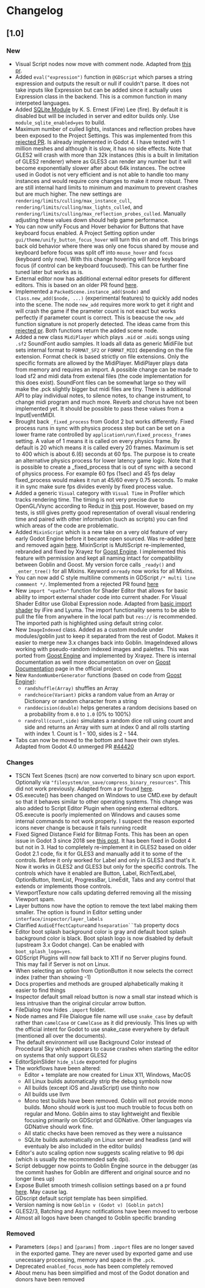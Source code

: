 # Changelog


## [1.0]

### New

- Visual Script nodes now move with comment node. Adapted from [this pr](https://github.com/godotengine/godot/pull/54970).
- Added `eval("expression")` function in `@GDScript` which parses a string expression and outputs the result or null if couldn't parse. It does not take inputs like Expression but can be added since it actually uses Expression class in the backend. This is a common function in many interpeted languages. 
- Added [SQLite Module](https://github.com/godot-extended-libraries/godot-sqlite/tree/3.2) by K. S. Ernest (iFire) Lee (fire). By default it is disabled but will be included in server and editor builds only. Use `module_sqlite_enabled=yes` to build.
- Maximum number of culled lights, instances and reflection probes have been exposed to the Project Settings. This was implemented from this [rejected PR](https://github.com/godotengine/godot/pull/35447). Is already implemented in Godot 4. I have tested with 1 million meshes and although it is slow, it has no side effects. Note that GLES2 will crash with more than 32k instances (this is a built in limitation of GLES2 renderer) where as GLES3 can render any number but it will become exponentially slower after about 64k instances. The octree used in Godot is not very efficient and is not able to handle too many instances and would require core changes to make it more robust. There are still internal hard limits to minimum and maximum to prevent crashes but are much higher. The new settings are `rendering/limits/culling/max_instance_cull`, `rendering/limits/culling/max_lights_culled`, and `rendering/limits/culling/max_reflection_probes_culled`. Manually adjusting these values down should help game performance.
- You can now unify Focus and Hover behavior for Buttons that have keyboard focus enabled. A Project Setting option under `gui/theme/unify_button_focus_hover` will turn this on and off. This brings back old behavior where there was only one focus shared by mouse and keyboard before focus was split off into `mouse_hover` and `focus` (keyboard only now). With this change hovering will force keyboard focus (if control can be keyboard foucused). This can be further fine tuned later but works as is.
- External editor now has additional external editor presets for different editors. This is based on an older PR found [here](https://github.com/godotengine/godot/pull/42736).
- Implemented a `PackedScene.instance_add($node)` and `Class.new_add($node, ...)` (experimental features) to quickly add nodes into the scene. The node `new_add` requires more work to get it right and will crash the game if the prameter count is not exact but works perfectly if parameter count is correct. This is beacuse the `new_add` function signature is not properly detected. The ideas came from this [rejected pr](https://github.com/godotengine/godot/pull/33974). Both functions return the added scene node.
- Added a new class `MidiPlayer` which plays `.mid` or `.midi` songs using `.sf2` SoundFont audio samples. It loads all data as generic MidiFile but sets internal format to `FORMAT_SF2` or `FORMAT_MIDI` depending on the file extension. Format check is based strictly on file extensions. Only the specific formats are allowed by the MidiPlayer. MidiPlayer plays data from memory and requires an import. A possible change can be made to load sf2 and midi data from extenal files (the code implementation for this does exist). SoundFont files can be somewhat large so they will make the .pck slightly bigger but midi files are tiny. There is additional API to play individual notes, to silence notes, to change instrument, to change midi program and much more. Reverb and chorus have not been implemented yet. It should be possible to pass these values from a InputEventMIDI.
- Brought back `_fixed_process` from Godot 2 but works differently. Fixed process runs in sync with physics process step but can be set on a lower frame rate controlled by `application\run\fixed_process_frames` setting. A value of 1 means it is called on every physics frame. By default is 20 which means it is called every 20 frames. Maximum is set to 400 which is about 6.(6) seconds at 60 fps. The purpose is to create an alternative physics process for lower latency game logic. Note that it is possible to create a _fixed_process that is out of sync with a second of physics process. For example 60 fps (1sec) and 45 fps delay fixed_process would makes it run at 45/60 every 0.75 seconds. To make it in sync make sure fps divides evenly by fixed process value.
- Added a generic `Visual` category with `Visual Time` in Profiler which tracks rendering time. The timing is not very precise due to OpenGL/Vsync according to Reduz in [this](https://github.com/godotengine/godot/pull/19593#issuecomment-398041766) post. However, based on my tests, is still gives pretty good representation of overall visual rendering time and paired with other information (such as scripts) you can find which areas of the code are problematic.
- Added `MixinScript` which is a new take on a very old feature of very early Godot Engine before it became open sourced. Was re-added [here](https://github.com/godotengine/godot/pull/8502) and removed again [here](https://github.com/godotengine/godot/pull/8718). MixinScript is MultiScript re-implemented, rebranded and fixed by Xrayez for [Goost Engine](https://github.com/goostengine). I implemented this feature with permission and kept all naming intact for compatibility between Goblin and Goost. My version force calls `_ready()` and `_enter_tree()` for all Mixins. Keyword `onready` now works for all Mixins.
- You can now add C style multiline comments in GDScript `/* multi line commment */`. Implemented from a rejected PR found [here](https://github.com/godotengine/godot/pull/18258)
- New `import "<path>"` function for Shader Editor that allows for basic ability to import external shader code into current shader. For Visual Shader Editor use Global Expression node. Adapted from [basic import shader](https://github.com/lyuma/godot/commit/c6b72f1f6632311aa39fe1a01ee7e982f621ed49) by iFire and Lyuma. The import functionality seems to be able to pull the file from anywhere in the local path but `res://` is recommended. The imported path is highlighted using default string color.
- New `ImageIndexed` class. Added as a custom module under modules/goblin just to keep it separated from the rest of Godot. Makes it easier to merge new 3.x changes back into Goblin. ImageIndexed allows working with pseudo-random indexed images and palettes. This was ported from [Goost Engine](https://github.com/goostengine) and implemented by Xrayez. There is internal documentation as well more documentation on over on [Goost Documentation](https://goost.readthedocs.io/en/latest/classes/class_imageindexed.html?highlight=imageindex) page in the official project.
- New `RandomNumberGenerator` functions (based on code from [Goost Engine](https://github.com/goostengine)):
    * `randshuffle(Array)` shuffles an Array
    * `randchoice(Variant)` picks a random value from an Array or Dictionary or random character from a string
    * `randdecision(double)` helps generates a random decisions based on a probability from `0.0` to `1.0` (0% to 100%)
    * `randroll(count,side)` simulates a random dice roll using count and side and returns an Array with sum at index 0 and all rolls starting with index 1. Count is 1 - 100, sides is 2 - 144. 
- Tabs can now be moved to the bottom and have their own styles. Adapted from Godot 4.0 unmerged PR [#44420](https://github.com/godotengine/godot/pull/44420)

### Changes
 
- TSCN Text Scenes (tscn) are now converted to binary scn upon export. Optionally via `"filesystem/on_save/compress_binary_resources"`. This did not work previously. Adapted from a pr found [here](https://github.com/godotengine/godot/pull/51096).
- OS.execute() has been changed on Windows to use CMD.exe by default so that it behaves similar to other operating systems. This change was also added to Script Editor Plugin when opening external editors. OS.execute is poorly implemented on Windows and causes some internal commands to not work properly. I suspect the reason exported icons never change is because it fails running rcedit 
- Fixed Signed Distance Field for Bitmap Fonts. This has been an open issue in Godot 3 since 2018 see [this post](https://github.com/godotengine/godot/issues/8022). It has been fixed in Godot 4 but not in 3. Had to completely re-implement it in GLES2 based on older Godot 2.1 code, fix it for GLES3 and manually add it to some of the controls. Before it only worked for Label and only in GLES3 and that's it. Now it works in GLES2 and GLES3 but only for the specific controls. The controls which have it enabled are Button, Label, RichTextLabel, OptionButton, ItemList, ProgressBar, LineEdit, Tabs and any control that extends or implements those controls.
- ViewportTexture now calls updating deferred removing all the missing Viewport spam.
- Layer buttons now have the option to remove the text label making them smaller. The option is found in Editor setting under `interface/inspector/layer_labels`
- Clarified `AudioEffectCapture`and `hseparation``Tab` property docs
- Editor boot splash background color is gray and default boot splash background color is black. Boot splash logo is now disabled by default (upstream 3.x Godot change). Can be enabled with `boot_splash_logo=yes`.
- GDScript Plugins will now fall back to X11 if no Server plugins found. This may fail if Server is not on Linux.
- When selecting an option from OptionButton it now selects the correct index (rather than showing -1)
- Docs properties and methods are grouped alphabetically making it easier to find things
- Inspector default small reload button is now a small star instead which is less intrusive than the original circular arrow button.
- FileDialog now hides `.import` folder.
- Node names and File Dialogue file name will use `snake_case` by default rather than `camelCase` or `CamelCase` as it did previously. This lines up with the official intent for Godot to use snake_case everywhere by default (mentioned all over the documents).
- The default environment will use Background Color instead of Procedural Sky which appears to cause crashes when starting the editor on systems that only support GLES2
- EditorSpinSlider `hide_slide` exported for plugins
- The workflows have been altered:
    * Editor + template are now created for Linux X11, Windows, MacOS
    * All Linux builds automatically strip the debug symbols now
    * All builds (except iOS and JavaScript) use thinlto now
    * All builds use llvm 
    * Mono test builds have been removed. Goblin will not provide mono builds. Mono should work is just too much trouble to focus both on regular and Mono. Goblin aims to stay lightweight and flexible focusing primarily on GDScript and GDNative. Other languages via GDNative should work fine.
    * All static checks have been removed as they were a nuissance
    * SQLite builds automatically on Linux server and headless (and will eventualy be also included in the editor builds)
- Editor's auto scaling option now suggests scaling relative to 96 dpi (which is usually the recommended safe dpi).
- Script debugger now points to Goblin Engine source in the debugger (as the commit hashes for Goblin are different and original source and no longer lines up)
- Expose Bullet smooth trimesh collision settings based on a pr found [here](https://github.com/AndreaCatania/godot/commit/2b67feb49cbe32935b53f909f0a8b4f1ec980b17). May cause lag.
- GDscript default script template has been simplified.
- Version naming is now `Goblin v (Godot v) [Goblin patch]`
- GLES2/3, Batching and Async notifications have been moved to verbose
- Almost all logos have been changed to Goblin specific branding

### Removed

- Parameters `[deps]` and `[params]` from `.import` files are no longer saved in the exported game. They are never used by exported game and use unecessary processing, memory and space in the `.pck`. 
- Deprecated `enabled_focus_mode` has been completely removed
- About menu has been simplified and most of the Godot donation and donors have been removed